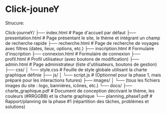 # Click-jouneY

Strucure:

Click-journeY/
├── index.html               # Page d'accueil par défaut
├── presentation.html        # Page présentant le site, le thème et intégrant un champ de recherche rapide
├── recherche.html           # Page de recherche de voyages avec filtres (dates, lieux, options, etc.)
├── inscription.html         # Formulaire d'inscription
├── connexion.html           # Formulaire de connexion
├── profil.html              # Profil utilisateur (avec boutons de modification)
├── admin.html               # Page administrateur (liste d'utilisateurs, boutons de gestion)
├── css/
│   └── style.css            # Feuille de style globale utilisant la charte graphique définie
├── js/
│   └── script.js            # (Optionnel pour la phase 1, mais préparé pour les interactions futures)
├── images/
│   └── (tous les fichiers images du site : logo, bannières, icônes, etc.)
└── docs/
    ├── charte_graphique.pdf # Document de conception décrivant le thème, les couleurs (#RRGGBB) et la charte graphique
    └── planning_phase1.pdf  # Rapport/planning de la phase #1 (répartition des tâches, problèmes et solutions)
